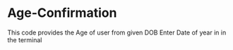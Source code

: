 # Age-Confirmation
This code provides the Age of user from given DOB
Enter Date of year in in the terminal
